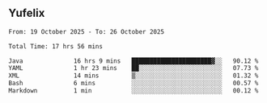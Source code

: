 ## Yufelix

<!--START_SECTION:waka-->

```txt
From: 19 October 2025 - To: 26 October 2025

Total Time: 17 hrs 56 mins

Java              16 hrs 9 mins   ██████████████████████▓░░   90.12 %
YAML              1 hr 23 mins    ██░░░░░░░░░░░░░░░░░░░░░░░   07.73 %
XML               14 mins         ▒░░░░░░░░░░░░░░░░░░░░░░░░   01.32 %
Bash              6 mins          ░░░░░░░░░░░░░░░░░░░░░░░░░   00.57 %
Markdown          1 min           ░░░░░░░░░░░░░░░░░░░░░░░░░   00.12 %
```

<!--END_SECTION:waka-->

